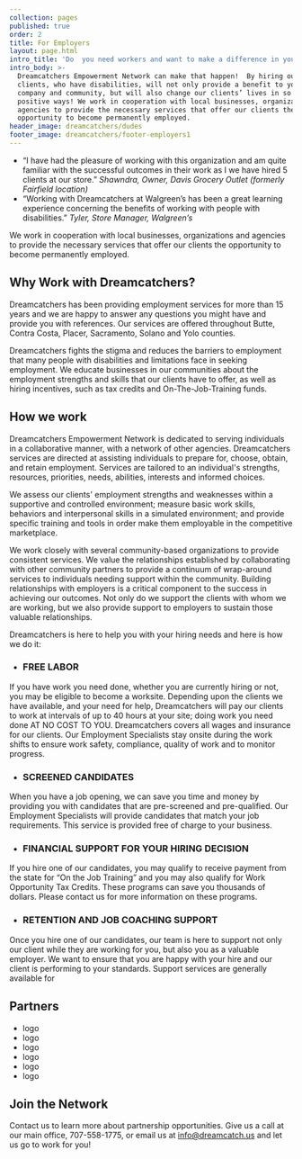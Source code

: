 ```yaml
---
collection: pages
published: true
order: 2
title: For Employers
layout: page.html
intro_title: 'Do  you need workers and want to make a difference in your community? '
intro_body: >-
  Dreamcatchers Empowerment Network can make that happen!  By hiring our
  clients, who have disabilities, will not only provide a benefit to your
  company and community, but will also change our clients’ lives in so many
  positive ways! We work in cooperation with local businesses, organizations and
  agencies to provide the necessary services that offer our clients the
  opportunity to become permanently employed.
header_image: dreamcatchers/dudes
footer_image: dreamcatchers/footer-employers1
---
```


- “I have had the pleasure of working with this organization and am quite familiar with the successful outcomes in their work as I we have hired 5 clients at our store.” _Shawndra, Owner, Davis Grocery Outlet (formerly Fairfield location)_
- “Working with Dreamcatchers at Walgreen’s has been a great learning experience concerning the benefits of working with people with disabilities.” _Tyler, Store Manager, Walgreen’s_

We work in cooperation with local businesses, organizations and agencies to provide the necessary services that offer our clients the opportunity to become permanently employed. 

## Why Work with Dreamcatchers?
Dreamcatchers has been providing employment services for more than 15 years and  we are happy to answer any questions you might have and provide you with references. Our services are offered throughout Butte, Contra Costa, Placer, Sacramento, Solano and Yolo counties.

Dreamcatchers fights the stigma and reduces the barriers to employment that many people with disabilities and limitations face in seeking employment. We educate businesses in our communities about the employment strengths and skills that our clients have to offer, as well as hiring incentives, such as tax credits and On-The-Job-Training funds. 

## How we work
Dreamcatchers Empowerment Network is dedicated to serving individuals in a collaborative manner, with a network of other agencies. Dreamcatchers services are directed at assisting individuals to prepare for, choose, obtain, and retain employment. Services are tailored to an individual's strengths, resources, priorities, needs, abilities, interests and informed choices.

We assess our clients' employment strengths and weaknesses within a supportive and controlled environment; measure basic work skills, behaviors and interpersonal skills in a simulated environment; and provide specific training and tools in order make them employable in the competitive marketplace.

We work closely with several community-based organizations to provide consistent services. We value the relationships established by collaborating with other community partners to provide a continuum of wrap-around services to individuals needing support within the community. Building relationships with employers is a critical component to the success in achieving our outcomes. Not only do we support the clients with whom we are working, but we also provide support to employers to sustain those valuable relationships.  

Dreamcatchers is here to help you with your hiring needs and here is how we do it:

- ### FREE LABOR
If you have work you need done, whether you are currently hiring or not, you may be eligible to become a worksite. Depending upon the clients we have available, and your need for help, Dreamcatchers will pay our clients to work at intervals of up to 40 hours at your site; doing work you need done AT NO COST TO YOU.   Dreamcatchers covers all wages and insurance for our clients. Our Employment Specialists stay onsite during the work shifts  to ensure work safety, compliance, quality of work and to monitor progress.
 
- ### SCREENED CANDIDATES
When you have a job opening, we can save you time and money by providing you with candidates that are pre-screened and pre-qualified. Our Employment Specialists will provide candidates that match your job requirements.  This service is provided free of charge to your business.
 
- ### FINANCIAL SUPPORT FOR YOUR HIRING DECISION
If you hire one of our candidates, you may qualify to receive payment from the state for “On the Job Training” and you may also qualify for Work Opportunity Tax Credits. These programs can save you thousands of dollars. Please contact us for more information on these programs.
 
- ### RETENTION AND JOB COACHING SUPPORT
Once you hire one of our candidates, our team is here to support not only our client while they are working for you, but also you as a valuable employer.  We want to ensure that you are happy with your hire and our client is performing to your standards.  Support services are generally available for 


## Partners
- logo
- logo 
- logo
- logo
- logo
- logo

## Join the Network
Contact us to learn more about partnership opportunities. Give us a call at our main office, 707-558-1775, or email us at info@dreamcatch.us and let us go to work for you!
